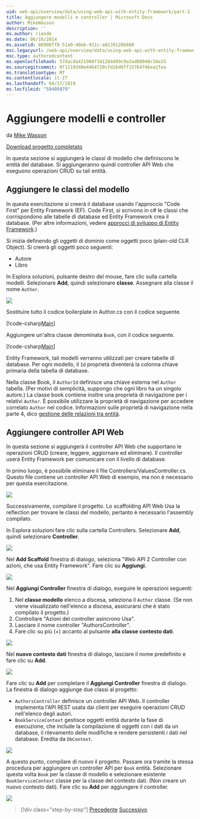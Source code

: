 ```yaml
---
uid: web-api/overview/data/using-web-api-with-entity-framework/part-2
title: Aggiungere modelli e controller | Microsoft Docs
author: MikeWasson
description: ''
ms.author: riande
ms.date: 06/16/2014
ms.assetid: 88908ff8-51a9-40eb-931c-a8139128b680
msc.legacyurl: /web-api/overview/data/using-web-api-with-entity-framework/part-2
msc.type: authoredcontent
ms.openlocfilehash: 57dacda421968f341284d89c9a3ad80040c16e25
ms.sourcegitcommit: 0f1119340e4464720cfd16d0ff15764746ea1fea
ms.translationtype: MT
ms.contentlocale: it-IT
ms.lasthandoff: 04/17/2019
ms.locfileid: "59405079"
---
```

# <a name="add-models-and-controllers"></a>Aggiungere modelli e controller

da [Mike Wasson](https://github.com/MikeWasson)

[Download progetto completato](https://github.com/MikeWasson/BookService)

In questa sezione si aggiungerà le classi di modello che definiscono le entità del database. Si aggiungeranno quindi controller API Web che eseguono operazioni CRUD su tali entità.

## <a name="add-model-classes"></a>Aggiungere le classi del modello

In questa esercitazione si creerà il database usando l'approccio "Code First" per Entity Framework (EF). Code First, si scrivono in c# le classi che corrispondono alle tabelle di database ed Entity Framework crea il database. (Per altre informazioni, vedere [approcci di sviluppo di Entity Framework](https://msdn.microsoft.com/library/ms178359%28v=vs.110%29.aspx#dbfmfcf).)

Si inizia definendo gli oggetti di dominio come oggetti poco (plain-old CLR Object). Si creerà gli oggetti poco seguenti:

- Autore
- Libro

In Esplora soluzioni, pulsante destro del mouse, fare clic sulla cartella modelli. Selezionare **Add**, quindi selezionare **classe**. Assegnare alla classe il nome `Author`.

![](part-2/_static/image1.png)

Sostituire tutto il codice boilerplate in Author.cs con il codice seguente.

[!code-csharp[Main](part-2/samples/sample1.cs)]

Aggiungere un'altra classe denominata `Book`, con il codice seguente.

[!code-csharp[Main](part-2/samples/sample2.cs)]

Entity Framework, tali modelli verranno utilizzati per creare tabelle di database. Per ogni modello, il `Id` proprietà diventerà la colonna chiave primaria della tabella di database.

Nella classe Book, il `AuthorId` definisce una chiave esterna nel `Author` tabella. (Per motivi di semplicità, suppongo che ogni libro ha un singolo autore.) La classe book contiene inoltre una proprietà di navigazione per i relativi `Author`. È possibile utilizzare la proprietà di navigazione per accedere correlato `Author` nel codice. Informazioni sulle proprietà di navigazione nella parte 4, dico [gestione delle relazioni tra entità](part-4.md).

## <a name="add-web-api-controllers"></a>Aggiungere controller API Web

In questa sezione si aggiungerà il controller API Web che supportano le operazioni CRUD (creare, leggere, aggiornare ed eliminare). Il controller userà Entity Framework per comunicare con il livello di database.

In primo luogo, è possibile eliminare il file Controllers/ValuesController.cs. Questo file contiene un controller API Web di esempio, ma non è necessario per questa esercitazione.

![](part-2/_static/image2.png)

Successivamente, compilare il progetto. Lo scaffolding API Web Usa la reflection per trovare le classi del modello, pertanto è necessario l'assembly compilato.

In Esplora soluzioni fare clic sulla cartella Controllers. Selezionare **Add**, quindi selezionare **Controller**.

![](part-2/_static/image3.png)

Nel **Add Scaffold** finestra di dialogo, seleziona "Web API 2 Controller con azioni, che usa Entity Framework". Fare clic su **Aggiungi**.

![](part-2/_static/image4.png)

Nel **Aggiungi Controller** finestra di dialogo, eseguire le operazioni seguenti:

1. Nel **classe modello** elenco a discesa, seleziona il `Author` classe. (Se non viene visualizzato nell'elenco a discesa, assicurarsi che è stato compilato il progetto.)
2. Controllare "Azioni del controller asincrono Usa".
3. Lasciare il nome controller &quot;AuthorsController&quot;.
4. Fare clic su più (+) accanto al pulsante **alla classe contesto dati**.

![](part-2/_static/image5.png)

Nel **nuovo contesto dati** finestra di dialogo, lasciare il nome predefinito e fare clic su **Add**.

![](part-2/_static/image6.png)

Fare clic su **Add** per completare il **Aggiungi Controller** finestra di dialogo. La finestra di dialogo aggiunge due classi al progetto:

- `AuthorsController` definisce un controller API Web. Il controller implementa l'API REST usata dai client per eseguire operazioni CRUD nell'elenco degli autori.
- `BookServiceContext` gestisce oggetti entità durante la fase di esecuzione, che include la compilazione di oggetti con i dati da un database, il rilevamento delle modifiche e rendere persistenti i dati nel database. Eredita da `DbContext`.

![](part-2/_static/image7.png)

A questo punto, compilare di nuovo il progetto. Passare ora tramite la stessa procedura per aggiungere un controller API per `Book` entità. Selezionare questa volta `Book` per la classe di modello e selezionare esistente `BookServiceContext` classe per la classe del contesto dati. (Non creare un nuovo contesto dati). Fare clic su **Add** per aggiungere il controller.

![](part-2/_static/image8.png)

> [!div class="step-by-step"]
> [Precedente](part-1.md)
> [Successivo](part-3.md)
